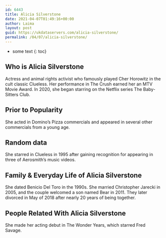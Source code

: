 ```yaml
---
id: 6443
title: Alicia Silverstone
date: 2021-04-07T01:49:16+00:00
author: Laima
layout: post
guid: https://ukdataservers.com/alicia-silverstone/
permalink: /04/07/alicia-silverstone/
---
```


* some text
{: toc}


## Who is Alicia Silverstone
                  
                  
                  
Actress and animal rights activist who famously played Cher Horowitz in the cult classic Clueless. Her performance in The Crush earned her an MTV Movie Award. In 2020, she began starring on the Netflix series The Baby-Sitters Club. 
                  
              
            
              
            
                
                
                
## Prior to Popularity
                  
                  
                  
She acted in Domino&#8217;s Pizza commercials and appeared in several other commercials from a young age.
                  
              
            
              
            
                
                
                
## Random data
                  
                  
                  
She starred in Clueless in 1995 after gaining recognition for appearing in three of Aerosmith&#8217;s music videos.
                  
              
            
              
            
                
                
                
## Family & Everyday Life of Alicia Silverstone
                  
                  
                  
She dated Benicio Del Toro in the 1990s. She married Christopher Jarecki in 2005, and the couple welcomed a son named Bear in 2011. They later divorced in May of 2018 after nearly 20 years of being together. 
                  
              
            
              
            
                
                
                
## People Related With Alicia Silverstone
                  
                  
                  
She made her acting debut in The Wonder Years, which starred Fred Savage. 
                  
              
            
              
            
                
              
            
              
              
            
            
              
            
          
          
          